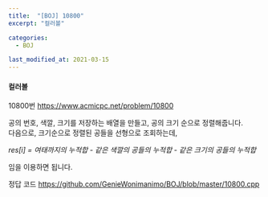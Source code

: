 ```yaml
---
title:  "[BOJ] 10800"
excerpt: "컬러볼"

categories:
  - BOJ

last_modified_at: 2021-03-15
---
```


#### 컬러볼

10800번 <https://www.acmicpc.net/problem/10800>

공의 번호, 색깔, 크기를 저장하는 배열을 만들고, 공의 크기 순으로 정렬해줍니다.<br>
다음으로, 크기순으로 정렬된 공들을 선형으로 조회하는데,

*res[i] = 여태까지의 누적합 - 같은 색깔의 공들의 누적합 - 같은 크기의 공들의 누적합*

임을 이용하면 됩니다.

정답 코드 <https://github.com/GenieWonimanimo/BOJ/blob/master/10800.cpp>